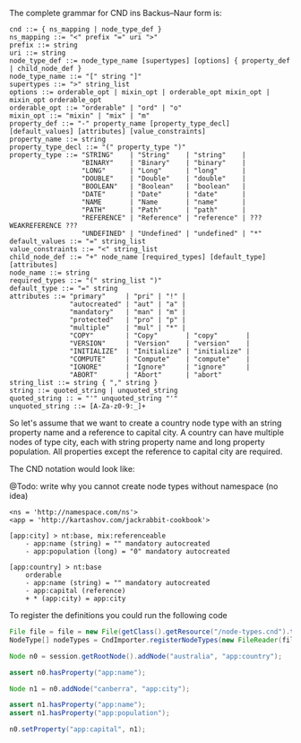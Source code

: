 The complete grammar for CND ins Backus–Naur form is:

```bnf
cnd ::= { ns_mapping | node_type_def }
ns_mapping ::= "<" prefix "=" uri ">"
prefix ::= string
uri ::= string
node_type_def ::= node_type_name [supertypes] [options] { property_def | child_node_def }
node_type_name ::= "[" string "]"
supertypes ::= ">" string_list
options ::= orderable_opt | mixin_opt | orderable_opt mixin_opt | mixin_opt orderable_opt
orderable_opt ::= "orderable" | "ord" | "o"
mixin_opt ::= "mixin" | "mix" | "m"
property_def ::= "-" property_name [property_type_decl] [default_values] [attributes] [value_constraints]
property_name ::= string
property_type_decl ::= "(" property_type ")"
property_type ::= "STRING"    | "String"    | "string"    |
                  "BINARY"    | "Binary"    | "binary"    |
                  "LONG"      | "Long"      | "long"      |
                  "DOUBLE"    | "Double"    | "double"    |
                  "BOOLEAN"   | "Boolean"   | "boolean"   |
                  "DATE"      | "Date"      | "date"      |
                  "NAME       | "Name       | "name"      |
                  "PATH"      | "Path"      | "path"      |
                  "REFERENCE" | "Reference" | "reference" | ??? WEAKREFERENCE ???
                  "UNDEFINED" | "Undefined" | "undefined" | "*"
default_values ::= "=" string_list
value_constraints ::= "<" string_list
child_node_def ::= "+" node_name [required_types] [default_type] [attributes]
node_name ::= string
required_types ::= "(" string_list ")"
default_type ::= "=" string
attributes ::= "primary"     | "pri" | "!" |
               "autocreated" | "aut" | "a" |
               "mandatory"   | "man" | "m" |
               "protected"   | "pro" | "p" |
               "multiple"    | "mul" | "*" |
               "COPY"        | "Copy"       | "copy"       |
               "VERSION"     | "Version"    | "version"    |
               "INITIALIZE"  | "Initialize" | "initialize" |
               "COMPUTE"     | "Compute"    | "compute"    |
               "IGNORE"      | "Ignore"     | "ignore"     |
               "ABORT"       | "Abort"      | "abort"
string_list ::= string { "," string }
string ::= quoted_string | unquoted_string
quoted_string :: = "'" unquoted_string "'"
unquoted_string ::= [A-Za-z0-9:_]+
```

So let's assume that we want to create a country node type with an string property name and a reference to capital city. 
A country can have multiple nodes of type city, each with string property name and long property population. All 
properties except the reference to capital city are required.

The CND notation would look like:

@Todo: write why you cannot create node types without namespace (no idea)
```
<ns = 'http://namespace.com/ns'>
<app = 'http://kartashov.com/jackrabbit-cookbook'>

[app:city] > nt:base, mix:referenceable
    - app:name (string) = "" mandatory autocreated
    - app:population (long) = "0" mandatory autocreated

[app:country] > nt:base
    orderable
    - app:name (string) = "" mandatory autocreated
    - app:capital (reference)
    + * (app:city) = app:city
```

To register the definitions you could run the following code

```java
File file = file = new File(getClass().getResource("/node-types.cnd").toURI());
NodeType[] nodeTypes = CndImporter.registerNodeTypes(new FileReader(file), session);

Node n0 = session.getRootNode().addNode("australia", "app:country");

assert n0.hasProperty("app:name");

Node n1 = n0.addNode("canberra", "app:city");

assert n1.hasProperty("app:name");
assert n1.hasProperty("app:population");

n0.setProperty("app:capital", n1);
```